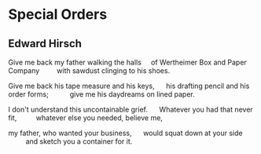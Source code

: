 # Special Orders
## Edward Hirsch
Give me back my father walking the halls
    of Wertheimer Box and Paper Company
        with sawdust clinging to his shoes.

Give me back his tape measure and his keys,
     his drafting pencil and his order forms;
          give me his daydreams on lined paper.

I don't understand this uncontainable grief.
     Whatever you had that never fit,
         whatever else you needed, believe me,

my father, who wanted your business,
     would squat down at your side
         and sketch you a container for it.